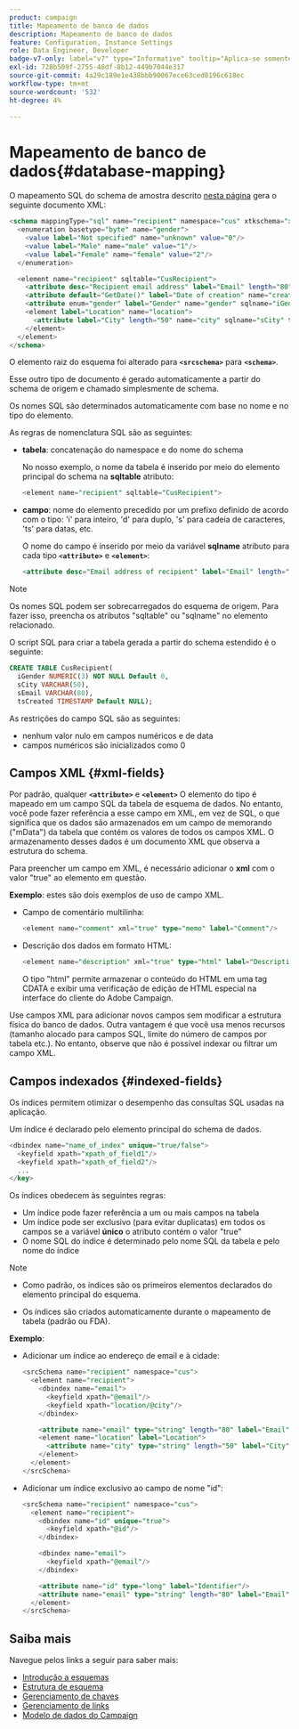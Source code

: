 ```yaml
---
product: campaign
title: Mapeamento de banco de dados
description: Mapeamento de banco de dados
feature: Configuration, Instance Settings
role: Data Engineer, Developer
badge-v7-only: label="v7" type="Informative" tooltip="Aplica-se somente ao Campaign Classic v7"
exl-id: 728b509f-2755-48df-8b12-449b7044e317
source-git-commit: 4a29c189e1e438bbb90067ece63ced0196c618ec
workflow-type: tm+mt
source-wordcount: '532'
ht-degree: 4%

---
```


# Mapeamento de banco de dados{#database-mapping}

O mapeamento SQL do schema de amostra descrito [nesta página](schema-structure.md) gera o seguinte documento XML:

```sql
<schema mappingType="sql" name="recipient" namespace="cus" xtkschema="xtk:schema">
  <enumeration basetype="byte" name="gender">    
    <value label="Not specified" name="unknown" value="0"/>    
    <value label="Male" name="male" value="1"/>    
    <value label="Female" name="female" value="2"/> 
  </enumeration>  

  <element name="recipient" sqltable="CusRecipient">    
    <attribute desc="Recipient email address" label="Email" length="80" name="email" sqlname="sEmail" type="string"/>    
    <attribute default="GetDate()" label="Date of creation" name="created" sqlname="tsCreated" type="datetime"/>    
    <attribute enum="gender" label="Gender" name="gender" sqlname="iGender" type="byte"/>    
    <element label="Location" name="location">      
      <attribute label="City" length="50" name="city" sqlname="sCity" type="string" userEnum="city"/>    
    </element>  
  </element>
</schema>
```

O elemento raiz do esquema foi alterado para **`<srcschema>`** para **`<schema>`**.

Esse outro tipo de documento é gerado automaticamente a partir do schema de origem e chamado simplesmente de schema.

Os nomes SQL são determinados automaticamente com base no nome e no tipo do elemento.

As regras de nomenclatura SQL são as seguintes:

* **tabela**: concatenação do namespace e do nome do schema

  No nosso exemplo, o nome da tabela é inserido por meio do elemento principal do schema na **sqltable** atributo:

  ```sql
  <element name="recipient" sqltable="CusRecipient">
  ```

* **campo**: nome do elemento precedido por um prefixo definido de acordo com o tipo: &#39;i&#39; para inteiro, &#39;d&#39; para duplo, &#39;s&#39; para cadeia de caracteres, &#39;ts&#39; para datas, etc.

  O nome do campo é inserido por meio da variável **sqlname** atributo para cada tipo **`<attribute>`** e **`<element>`**:

  ```sql
  <attribute desc="Email address of recipient" label="Email" length="80" name="email" sqlname="sEmail" type="string"/> 
  ```

>[!NOTE]
>
>Os nomes SQL podem ser sobrecarregados do esquema de origem. Para fazer isso, preencha os atributos &quot;sqltable&quot; ou &quot;sqlname&quot; no elemento relacionado.

O script SQL para criar a tabela gerada a partir do schema estendido é o seguinte:

```sql
CREATE TABLE CusRecipient(
  iGender NUMERIC(3) NOT NULL Default 0,   
  sCity VARCHAR(50),   
  sEmail VARCHAR(80),
  tsCreated TIMESTAMP Default NULL);
```

As restrições do campo SQL são as seguintes:

* nenhum valor nulo em campos numéricos e de data
* campos numéricos são inicializados como 0

## Campos XML {#xml-fields}

Por padrão, qualquer  **`<attribute>`** e **`<element>`** O elemento do tipo é mapeado em um campo SQL da tabela de esquema de dados. No entanto, você pode fazer referência a esse campo em XML, em vez de SQL, o que significa que os dados são armazenados em um campo de memorando (&quot;mData&quot;) da tabela que contém os valores de todos os campos XML. O armazenamento desses dados é um documento XML que observa a estrutura do schema.

Para preencher um campo em XML, é necessário adicionar o **xml** com o valor &quot;true&quot; ao elemento em questão.

**Exemplo**: estes são dois exemplos de uso de campo XML.

* Campo de comentário multilinha:

  ```sql
  <element name="comment" xml="true" type="memo" label="Comment"/>
  ```

* Descrição dos dados em formato HTML:

  ```sql
  <element name="description" xml="true" type="html" label="Description"/>
  ```

  O tipo &quot;html&quot; permite armazenar o conteúdo do HTML em uma tag CDATA e exibir uma verificação de edição de HTML especial na interface do cliente do Adobe Campaign.

Use campos XML para adicionar novos campos sem modificar a estrutura física do banco de dados. Outra vantagem é que você usa menos recursos (tamanho alocado para campos SQL, limite do número de campos por tabela etc.). No entanto, observe que não é possível indexar ou filtrar um campo XML.

## Campos indexados {#indexed-fields}

Os índices permitem otimizar o desempenho das consultas SQL usadas na aplicação.

Um índice é declarado pelo elemento principal do schema de dados.

```sql
<dbindex name="name_of_index" unique="true/false">
  <keyfield xpath="xpath_of_field1"/>
  <keyfield xpath="xpath_of_field2"/>
  ...
</key>
```

Os índices obedecem às seguintes regras:

* Um índice pode fazer referência a um ou mais campos na tabela
* Um índice pode ser exclusivo (para evitar duplicatas) em todos os campos se a variável **único** o atributo contém o valor &quot;true&quot;
* O nome SQL do índice é determinado pelo nome SQL da tabela e pelo nome do índice

>[!NOTE]
>
>* Como padrão, os índices são os primeiros elementos declarados do elemento principal do esquema.
>
>* Os índices são criados automaticamente durante o mapeamento de tabela (padrão ou FDA).

**Exemplo**:

* Adicionar um índice ao endereço de email e à cidade:

  ```sql
  <srcSchema name="recipient" namespace="cus">
    <element name="recipient">
      <dbindex name="email">
        <keyfield xpath="@email"/> 
        <keyfield xpath="location/@city"/> 
      </dbindex>
  
      <attribute name="email" type="string" length="80" label="Email" desc="Email address of recipient"/>
      <element name="location" label="Location">
        <attribute name="city" type="string" length="50" label="City" userEnum="city"/>
      </element>
    </element>
  </srcSchema>
  ```

* Adicionar um índice exclusivo ao campo de nome &quot;id&quot;:

  ```sql
  <srcSchema name="recipient" namespace="cus">
    <element name="recipient">
      <dbindex name="id" unique="true">
        <keyfield xpath="@id"/> 
      </dbindex>
  
      <dbindex name="email">
        <keyfield xpath="@email"/> 
      </dbindex>
  
      <attribute name="id" type="long" label="Identifier"/>
      <attribute name="email" type="string" length="80" label="Email" desc="Email address of recipient"/>
    </element>
  </srcSchema>
  ```

## Saiba mais

Navegue pelos links a seguir para saber mais:

* [Introdução a esquemas](about-schema-reference.md)
* [Estrutura de esquema](schema-structure.md)
* [Gerenciamento de chaves](database-keys.md)
* [Gerenciamento de links](database-links.md)
* [Modelo de dados do Campaign](about-data-model.md)